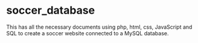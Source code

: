 # soccer_database
This has all the necessary documents using php, html, css, JavaScript and SQL to create a soccer website connected to a MySQL database.
